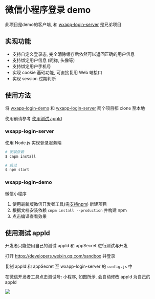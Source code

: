 微信小程序登录 demo
===

此项目是demo的客户端, 和 [wxapp-login-server](https://github.com/chunpu/wxapp-login-server) 是兄弟项目


实现功能
---

- 支持自定义登录态, 完全清除缓存后依然可以返回正确的用户信息
- 支持绑定用户信息 (昵称, 头像等)
- 支持绑定用户手机号
- 实现 cookie 基础功能, 可直接复用 Web 端接口
- 实现 session 过期判断


使用方法
---

将 [wxapp-login-demo](https://github.com/chunpu/wxapp-login-demo) 和 [wxapp-login-server](https://github.com/chunpu/wxapp-login-server) 两个项目都 clone 至本地

使用前请参考 [使用测试 appId](#使用测试-appid)

### wxapp-login-server

使用 Node.js 实现登录服务端

```sh
# 安装依赖
$ cnpm install

# 启动
$ npm start
```

### wxapp-login-demo

微信小程序

1. 使用最新版微信开发者工具(需[支持npm](https://developers.weixin.qq.com/miniprogram/dev/devtools/npm.html)) 新建项目
1. 根据文档安装依赖 `cnpm install --production` 并构建 npm
1. 点击编译查看效果


使用测试 appId
---

开发者只能使用自己的测试 appId 和 appSecret 进行测试与开发

打开 <https://developers.weixin.qq.com/sandbox> 并登录

复制 appId 和 appSecret 至 wxapp-login-server 的 `config.js` 中

在微信开发者工具点击测试号: 小程序, 如图所示, 会自动修改 appId 为自己的 appId

![](https://p5.ssl.qhimg.com/t011f4e1ac295eb82ab.png)
